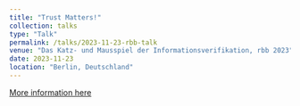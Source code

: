 ```yaml
---
title: "Trust Matters!"
collection: talks
type: "Talk"
permalink: /talks/2023-11-23-rbb-talk
venue: "Das Katz- und Mausspiel der Informationsverifikation, rbb 2023"
date: 2023-11-23
location: "Berlin, Deutschland"
---
```


[More information here](https://events.rbb-online.de/b/?p=newspolygraph&host=events.rbb-online.de)


